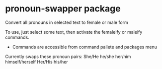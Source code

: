 # pronoun-swapper package

Convert all pronouns in selected text to female or male form

To use, just select some text, then activate the femaleify or maleify commands.
* Commands are accessible from command pallete and packages menu

Currently swaps these pronoun pairs:
She/He
he/she
her/him
himself/herself
Her/His
his/her
